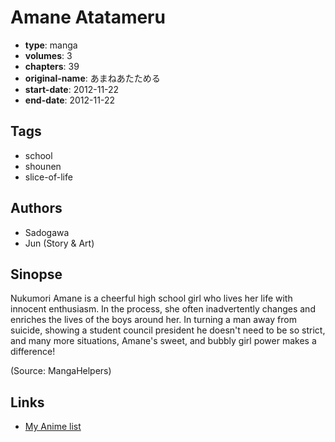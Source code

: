 # Amane Atatameru

-   **type**: manga
-   **volumes**: 3
-   **chapters**: 39
-   **original-name**: あまねあたためる
-   **start-date**: 2012-11-22
-   **end-date**: 2012-11-22

## Tags

-   school
-   shounen
-   slice-of-life

## Authors

-   Sadogawa
-   Jun (Story & Art)

## Sinopse

Nukumori Amane is a cheerful high school girl who lives her life with innocent enthusiasm. In the process, she often inadvertently changes and enriches the lives of the boys around her. In turning a man away from suicide, showing a student council president he doesn't need to be so strict, and many more situations, Amane's sweet, and bubbly girl power makes a difference!

(Source: MangaHelpers)

## Links

-   [My Anime list](https://myanimelist.net/manga/78171/Amane_Atatameru)
